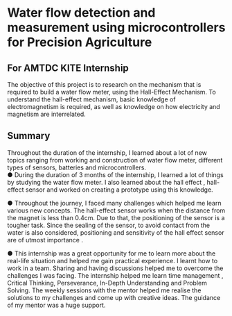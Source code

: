 # Water flow detection and measurement using microcontrollers for Precision Agriculture
## For AMTDC KITE Internship 

The objective of this project is to research on the mechanism that is required to build a water flow meter, using  the Hall-Effect Mechanism. To understand the hall-effect mechanism, basic knowledge of electromagnetism is required, as well as knowledge on how electricity and magnetism are interrelated.

## Summary
Throughout the duration of the internship, I learned about a lot of new topics ranging from working and construction of water flow meter, different types of sensors, batteries and microcontrollers. </br>
● During the duration of 3 months of the internship, I learned a lot of things by studying the water flow meter. I also learned about the hall effect , hall-effect sensor and worked on creating a prototype using this knowledge.

● Throughout the journey, I faced many challenges which helped me learn various new concepts. The hall-effect sensor works when the distance from the magnet is less than 0.4cm. Due to that, the positioning of the sensor is a tougher task. Since the sealing of the sensor, to avoid contact from the water is also considered,  positioning and sensitivity of the hall effect sensor are of utmost importance .

● This internship was a great opportunity for me to learn more about the real-life situation and helped me gain practical experience. I learnt how to work in a team. Sharing and having discussions helped me to overcome the challenges I was facing. The internship helped me learn time management , Critical Thinking, Perseverance, In-Depth Understanding and Problem Solving. 
The weekly sessions with the mentor helped me realise the solutions to my challenges and come up with creative ideas. The guidance of my mentor was a huge support.
